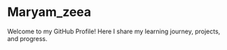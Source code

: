 # Maryam_zeea
Welcome to my GitHub Profile! Here I share my learning journey, projects, and progress.
